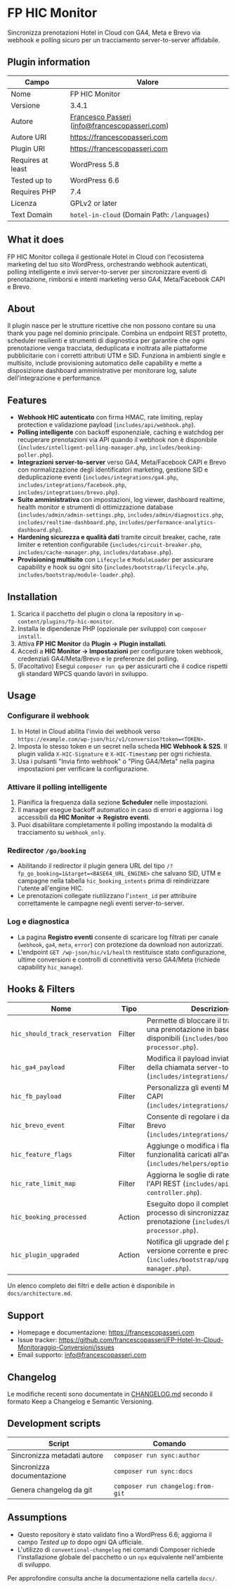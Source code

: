# FP HIC Monitor

Sincronizza prenotazioni Hotel in Cloud con GA4, Meta e Brevo via webhook e polling sicuro per un tracciamento server-to-server affidabile.

## Plugin information

| Campo | Valore |
| --- | --- |
| Nome | FP HIC Monitor |
| Versione | 3.4.1 |
| Autore | [Francesco Passeri](https://francescopasseri.com) ([info@francescopasseri.com](mailto:info@francescopasseri.com)) |
| Autore URI | https://francescopasseri.com |
| Plugin URI | https://francescopasseri.com |
| Requires at least | WordPress 5.8 |
| Tested up to | WordPress 6.6 |
| Requires PHP | 7.4 |
| Licenza | GPLv2 or later |
| Text Domain | `hotel-in-cloud` (Domain Path: `/languages`) |

## What it does
FP HIC Monitor collega il gestionale Hotel in Cloud con l'ecosistema marketing del tuo sito WordPress, orchestrando webhook autenticati, polling intelligente e invii server-to-server per sincronizzare eventi di prenotazione, rimborsi e intenti marketing verso GA4, Meta/Facebook CAPI e Brevo.

## About
Il plugin nasce per le strutture ricettive che non possono contare su una thank you page nel dominio principale. Combina un endpoint REST protetto, scheduler resilienti e strumenti di diagnostica per garantire che ogni prenotazione venga tracciata, deduplicata e inoltrata alle piattaforme pubblicitarie con i corretti attributi UTM e SID. Funziona in ambienti single e multisito, include provisioning automatico delle capability e mette a disposizione dashboard amministrative per monitorare log, salute dell'integrazione e performance.

## Features
- **Webhook HIC autenticato** con firma HMAC, rate limiting, replay protection e validazione payload (`includes/api/webhook.php`).
- **Polling intelligente** con backoff esponenziale, caching e watchdog per recuperare prenotazioni via API quando il webhook non è disponibile (`includes/intelligent-polling-manager.php`, `includes/booking-poller.php`).
- **Integrazioni server-to-server** verso GA4, Meta/Facebook CAPI e Brevo con normalizzazione degli identificatori marketing, gestione SID e deduplicazione eventi (`includes/integrations/ga4.php`, `includes/integrations/facebook.php`, `includes/integrations/brevo.php`).
- **Suite amministrativa** con impostazioni, log viewer, dashboard realtime, health monitor e strumenti di ottimizzazione database (`includes/admin/admin-settings.php`, `includes/admin/diagnostics.php`, `includes/realtime-dashboard.php`, `includes/performance-analytics-dashboard.php`).
- **Hardening sicurezza e qualità dati** tramite circuit breaker, cache, rate limiter e retention configurabile (`includes/circuit-breaker.php`, `includes/cache-manager.php`, `includes/database.php`).
- **Provisioning multisito** con `Lifecycle` e `ModuleLoader` per assicurare capability e hook su ogni sito (`includes/bootstrap/lifecycle.php`, `includes/bootstrap/module-loader.php`).

## Installation
1. Scarica il pacchetto del plugin o clona la repository in `wp-content/plugins/fp-hic-monitor`.
2. Installa le dipendenze PHP (opzionale per sviluppo) con `composer install`.
3. Attiva **FP HIC Monitor** da **Plugin → Plugin installati**.
4. Accedi a **HIC Monitor → Impostazioni** per configurare token webhook, credenziali GA4/Meta/Brevo e le preferenze del polling.
5. (Facoltativo) Esegui `composer run qa` per assicurarti che il codice rispetti gli standard WPCS quando lavori in sviluppo.

## Usage
### Configurare il webhook
1. In Hotel in Cloud abilita l'invio dei webhook verso `https://example.com/wp-json/hic/v1/conversion?token=<TOKEN>`.
2. Imposta lo stesso token e un secret nella scheda **HIC Webhook & S2S**. Il plugin valida `X-HIC-Signature` e `X-HIC-Timestamp` per ogni richiesta.
3. Usa i pulsanti "Invia finto webhook" o "Ping GA4/Meta" nella pagina impostazioni per verificare la configurazione.

### Attivare il polling intelligente
1. Pianifica la frequenza dalla sezione **Scheduler** nelle impostazioni.
2. Il manager esegue backoff automatico in caso di errori e aggiorna i log accessibili da **HIC Monitor → Registro eventi**.
3. Puoi disabilitare completamente il polling impostando la modalità di tracciamento su `webhook_only`.

### Redirector `/go/booking`
- Abilitando il redirector il plugin genera URL del tipo `/?fp_go_booking=1&target=<BASE64_URL_ENGINE>` che salvano SID, UTM e campagne nella tabella `hic_booking_intents` prima di reindirizzare l'utente all'engine HIC.
- Le prenotazioni collegate riutilizzano l'`intent_id` per attribuire correttamente le campagne negli eventi server-to-server.

### Log e diagnostica
- La pagina **Registro eventi** consente di scaricare log filtrati per canale (`webhook`, `ga4`, `meta`, `error`) con protezione da download non autorizzati.
- L'endpoint `GET /wp-json/hic/v1/health` restituisce stato configurazione, ultime conversioni e controlli di connettività verso GA4/Meta (richiede capability `hic_manage`).

## Hooks & Filters
| Nome | Tipo | Descrizione |
| --- | --- | --- |
| `hic_should_track_reservation` | Filter | Permette di bloccare il tracciamento di una prenotazione in base ai dati disponibili (`includes/booking-processor.php`). |
| `hic_ga4_payload` | Filter | Modifica il payload inviato a GA4 prima della chiamata server-to-server (`includes/integrations/ga4.php`). |
| `hic_fb_payload` | Filter | Personalizza gli eventi Meta/Facebook CAPI (`includes/integrations/facebook.php`). |
| `hic_brevo_event` | Filter | Consente di regolare i dati inviati a Brevo (`includes/integrations/brevo.php`). |
| `hic_feature_flags` | Filter | Aggiunge o modifica i flag di funzionalità caricati all'avvio (`includes/helpers/options.php`). |
| `hic_rate_limit_map` | Filter | Aggiorna le soglie di rate limiting per l'API REST (`includes/api/rate-limit-controller.php`). |
| `hic_booking_processed` | Action | Eseguito dopo il completamento del processo di sincronizzazione prenotazione (`includes/booking-processor.php`). |
| `hic_plugin_upgraded` | Action | Notifica gli upgrade del plugin con versione corrente e precedente (`includes/bootstrap/upgrade-manager.php`). |

Un elenco completo dei filtri e delle action è disponibile in `docs/architecture.md`.

## Support
- Homepage e documentazione: https://francescopasseri.com
- Issue tracker: https://github.com/francescopasseri/FP-Hotel-In-Cloud-Monitoraggio-Conversioni/issues
- Email supporto: [info@francescopasseri.com](mailto:info@francescopasseri.com)

## Changelog
Le modifiche recenti sono documentate in [CHANGELOG.md](CHANGELOG.md) secondo il formato Keep a Changelog e Semantic Versioning.

## Development scripts
| Script | Comando |
| --- | --- |
| Sincronizza metadati autore | `composer run sync:author` |
| Sincronizza documentazione | `composer run sync:docs` |
| Genera changelog da git | `composer run changelog:from-git` |

## Assumptions
- Questo repository è stato validato fino a WordPress 6.6; aggiorna il campo *Tested up to* dopo ogni QA ufficiale.
- L'utilizzo di `conventional-changelog` nei comandi Composer richiede l'installazione globale del pacchetto o un `npx` equivalente nell'ambiente di sviluppo.

Per approfondire consulta anche la documentazione nella cartella `docs/`.
